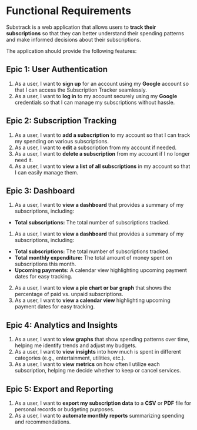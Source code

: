 # Functional Requirements

Substrack is a web application that allows users to **track their subscriptions** so that they can better understand their spending patterns and make informed decisions about their subscriptions. 

The application should provide the following features:

## Epic 1: User Authentication
1. As a user, I want to **sign up** for an account using my **Google** account so that I can access the Subscription Tracker seamlessly.
2. As a user, I want to **log in** to my account securely using my **Google** credentials so that I can manage my subscriptions without hassle.

## Epic 2: Subscription Tracking
1. As a user, I want to **add a subscription** to my account so that I can track my spending on various subscriptions.
2. As a user, I want to **edit** a subscription from my account if needed.
3. As a user, I want to **delete a subscription** from my account if I no longer need it.
4. As a user, I want to **view a list of all subscriptions** in my account so that I can easily manage them.

## Epic 3: Dashboard
1. As a user, I want to **view a dashboard** that provides a summary of my subscriptions, including:
  - **Total subscriptions:** The total number of subscriptions tracked.

1. As a user, I want to **view a dashboard** that provides a summary of my subscriptions, including:
  - **Total subscriptions:** The total number of subscriptions tracked.
  - **Total monthly expenditure:** The total amount of money spent on subscriptions this month.
  - **Upcoming payments:** A calendar view highlighting upcoming payment dates for easy tracking.
2. As a user, I want to **view a pie chart or bar graph** that shows the percentage of paid vs. unpaid subscriptions.
3. As a user, I want to **view a calendar view** highlighting upcoming payment dates for easy tracking.

## Epic 4: Analytics and Insights
1. As a user, I want to **view graphs** that show spending patterns over time, helping me identify trends and adjust my budgets.
2. As a user, I want to **view insights** into how much is spent in different categories (e.g., entertainment, utilities, etc.).
3. As a user, I want to **view metrics** on how often I utilize each subscription, helping me decide whether to keep or cancel services.

## Epic 5: Export and Reporting
1. As a user, I want to **export my subscription data** to a **CSV** or **PDF** file for personal records or budgeting purposes.
2. As a user, I want to **automate monthly reports** summarizing spending and recommendations.
